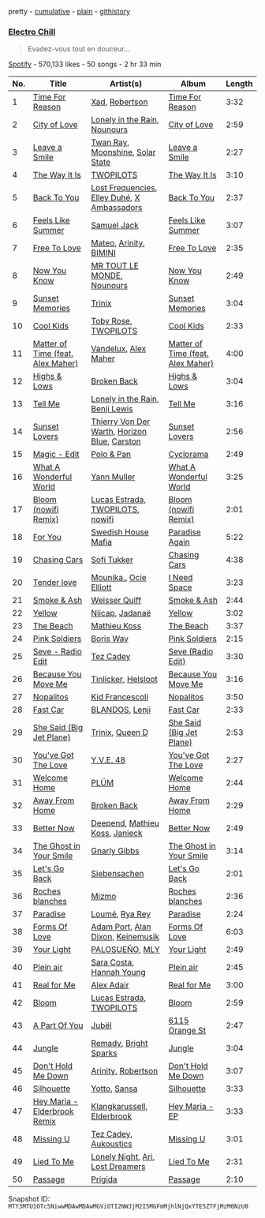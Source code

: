 pretty - [cumulative](/playlists/cumulative/37i9dQZF1DX9ND1QF5hZNF.md) - [plain](/playlists/plain/37i9dQZF1DX9ND1QF5hZNF) - [githistory](https://github.githistory.xyz/mackorone/spotify-playlist-archive/blob/main/playlists/plain/37i9dQZF1DX9ND1QF5hZNF)

### [Electro Chill](https://open.spotify.com/playlist/37i9dQZF1DX9ND1QF5hZNF)

> Evadez\-vous tout en douceur...

[Spotify](https://open.spotify.com/user/spotify) - 570,133 likes - 50 songs - 2 hr 33 min

| No. | Title | Artist(s) | Album | Length |
|---|---|---|---|---|
| 1 | [Time For Reason](https://open.spotify.com/track/4s7QgMMyMlol6ccHoSwyyQ) | [Xad](https://open.spotify.com/artist/60fosQLJjKs0sFcKEYKdzG), [Robertson](https://open.spotify.com/artist/0RCvK1v4c4eoyieCb41Ums) | [Time For Reason](https://open.spotify.com/album/2QfLANVm2mt6wsX041LGhw) | 3:32 |
| 2 | [City of Love](https://open.spotify.com/track/3Cg22mWYpcDrCLWsgTaUwk) | [Lonely in the Rain](https://open.spotify.com/artist/42KUul1wLmOdQCEYf3MweS), [Nounours](https://open.spotify.com/artist/6FrEkw1iC6ljhne96c7a46) | [City of Love](https://open.spotify.com/album/6VBal2Bi7nsqo6RnXsdqBt) | 2:59 |
| 3 | [Leave a Smile](https://open.spotify.com/track/2Qp0s8Qr7CMynidI7925H2) | [Twan Ray](https://open.spotify.com/artist/2IrrH2ytG96HCP9dnM6mGr), [Moonshine](https://open.spotify.com/artist/3t66HrWji19Ey3uJE2DSyC), [Solar State](https://open.spotify.com/artist/6apP9Y1rUXNySghaBvyRzu) | [Leave a Smile](https://open.spotify.com/album/4PdWkqJdqKB3arKBSI3qkx) | 2:27 |
| 4 | [The Way It Is](https://open.spotify.com/track/6pSNRgtbbqRYgpwkVQqi3Z) | [TWOPILOTS](https://open.spotify.com/artist/6tV2P2SciHytsSDufKr57B) | [The Way It Is](https://open.spotify.com/album/6eryNpfVWsLGm36OeISOaY) | 3:10 |
| 5 | [Back To You](https://open.spotify.com/track/3K00Ib1shkOEiAXU5pec6e) | [Lost Frequencies](https://open.spotify.com/artist/7f5Zgnp2spUuuzKplmRkt7), [Elley Duhé](https://open.spotify.com/artist/67MNhiAICFY6Pwc2YxCO0K), [X Ambassadors](https://open.spotify.com/artist/3NPpFNZtSTHheNBaWC82rB) | [Back To You](https://open.spotify.com/album/1wntuGFGZSdkDL3pOTcdpr) | 2:37 |
| 6 | [Feels Like Summer](https://open.spotify.com/track/0ZERGmkfuDSrLaIzEGFdiH) | [Samuel Jack](https://open.spotify.com/artist/78rEst9B8h5utylmzIoUgb) | [Feels Like Summer](https://open.spotify.com/album/6URIHB3zQ2ba7msR4gqf0k) | 3:07 |
| 7 | [Free To Love](https://open.spotify.com/track/3Z9wiXDPADfxgovNa2I6ph) | [Mateo](https://open.spotify.com/artist/0mws40fy6ixkpM247lUkIX), [Arinity](https://open.spotify.com/artist/6CS3Y9pOBxpjxb1jAC8fhy), [BIMINI](https://open.spotify.com/artist/6Qt4M6p6dnbQVq6RulgbCx) | [Free To Love](https://open.spotify.com/album/4SCP4LS7vx12sdeZ95LLkK) | 2:35 |
| 8 | [Now You Know](https://open.spotify.com/track/41iKApBwuxn4DlCulZGmYj) | [MR TOUT LE MONDE](https://open.spotify.com/artist/4MgxKih2gf4BgMkPVOfvrn), [Nounours](https://open.spotify.com/artist/6FrEkw1iC6ljhne96c7a46) | [Now You Know](https://open.spotify.com/album/3P99SdLrd82kcVaB6XlRLw) | 2:49 |
| 9 | [Sunset Memories](https://open.spotify.com/track/29hvDT8LFAr0wMG8j3LJUr) | [Trinix](https://open.spotify.com/artist/3HqP3nd8WI0VfHRhApPlan) | [Sunset Memories](https://open.spotify.com/album/5unPukcKP0JqN4CU8SwOuj) | 3:04 |
| 10 | [Cool Kids](https://open.spotify.com/track/1nOrmN6H9MmEzSTU024eAX) | [Toby Rose](https://open.spotify.com/artist/0j6SFwrb6jmolrDLHRugcJ), [TWOPILOTS](https://open.spotify.com/artist/6tV2P2SciHytsSDufKr57B) | [Cool Kids](https://open.spotify.com/album/7BeNCwqOUFyfWN4392UWEK) | 2:33 |
| 11 | [Matter of Time \(feat\. Alex Maher\)](https://open.spotify.com/track/1TW9J0imyVBMihuwHqJ5sf) | [Vandelux](https://open.spotify.com/artist/2rdSCmWgrIWA8pmwhS1T2k), [Alex Maher](https://open.spotify.com/artist/1fdvv0i3DqRnlrpHVBH1ek) | [Matter of Time \(feat\. Alex Maher\)](https://open.spotify.com/album/621O6kH4iJa75aFZQTQPPI) | 4:00 |
| 12 | [Highs & Lows](https://open.spotify.com/track/2oakI4aTZTOXPjL2jy4b94) | [Broken Back](https://open.spotify.com/artist/4nx8ehrFiCOmWgebUKshDV) | [Highs & Lows](https://open.spotify.com/album/2WltsSNLIaFLNkXwM8M2XR) | 3:04 |
| 13 | [Tell Me](https://open.spotify.com/track/1OxaAC72au0z2HORS9yt1m) | [Lonely in the Rain](https://open.spotify.com/artist/42KUul1wLmOdQCEYf3MweS), [Benji Lewis](https://open.spotify.com/artist/1BPsbKiNgav1TY1ITIU8C5) | [Tell Me](https://open.spotify.com/album/2nBHaQWoC341spJHji7dgz) | 3:16 |
| 14 | [Sunset Lovers](https://open.spotify.com/track/1x7NAvqHgCvhV549ls0FTE) | [Thierry Von Der Warth](https://open.spotify.com/artist/2mF9PcfpN8vxRtCfra8hz1), [Horizon Blue](https://open.spotify.com/artist/2vOzV5WdvOYH3K1NJyt7wb), [Carston](https://open.spotify.com/artist/0WRqpklDf9jCcdVitOJGn6) | [Sunset Lovers](https://open.spotify.com/album/5x7S16YvroS0lLKXARqUMu) | 2:56 |
| 15 | [Magic \- Edit](https://open.spotify.com/track/2u5BsxcvX36t9ecVM70Ati) | [Polo & Pan](https://open.spotify.com/artist/45yEuthJ9yq1rNXAOpBnqM) | [Cyclorama](https://open.spotify.com/album/2XLO00VSPGAGxpUjezhHoC) | 2:49 |
| 16 | [What A Wonderful World](https://open.spotify.com/track/5vxumGUQQAKNzE0osbTecZ) | [Yann Muller](https://open.spotify.com/artist/41HOzTOe9JNerhym1HWxti) | [What A Wonderful World](https://open.spotify.com/album/1iTccmhnjuEyE2wzkEGALD) | 3:25 |
| 17 | [Bloom \(nowifi Remix\)](https://open.spotify.com/track/4Hqznl1iOMNK4Yr2e4H0D4) | [Lucas Estrada](https://open.spotify.com/artist/2tndYCXQneCV4jtoWRwVpz), [TWOPILOTS](https://open.spotify.com/artist/6tV2P2SciHytsSDufKr57B), [nowifi](https://open.spotify.com/artist/5wxw2CQKTIOSkPFJbTYVzl) | [Bloom \(nowifi Remix\)](https://open.spotify.com/album/2TevphOQe7SmNqX7dVLYkk) | 2:01 |
| 18 | [For You](https://open.spotify.com/track/7AN0hFYz8HBixfNKRn1sls) | [Swedish House Mafia](https://open.spotify.com/artist/1h6Cn3P4NGzXbaXidqURXs) | [Paradise Again](https://open.spotify.com/album/2Dbe9L757CSQbhnbW5PVSH) | 5:22 |
| 19 | [Chasing Cars](https://open.spotify.com/track/1ByxuN2e68C9mAx85Vcumt) | [Sofi Tukker](https://open.spotify.com/artist/586uxXMyD5ObPuzjtrzO1Q) | [Chasing Cars](https://open.spotify.com/album/5XWrAQqR08TOq4dl2Q4uOZ) | 4:38 |
| 20 | [Tender love](https://open.spotify.com/track/1CM16VHSXw4CcvZUPsa8CU) | [Mounika.](https://open.spotify.com/artist/2FdGoGN8SKxgxhUlP9aMDO), [Ocie Elliott](https://open.spotify.com/artist/5jbk18C7YXRcEZxUWPJCyT) | [I Need Space](https://open.spotify.com/album/6OYxfg1u6ltNaciFUxduEY) | 3:23 |
| 21 | [Smoke & Ash](https://open.spotify.com/track/7jUBj3nZfs0dRqr68b4yxy) | [Weisser Quiff](https://open.spotify.com/artist/5sWo77aB32PpzTAhZfQBQy) | [Smoke & Ash](https://open.spotify.com/album/6Z41aZilSCkdW8IK75Y1wp) | 2:44 |
| 22 | [Yellow](https://open.spotify.com/track/6qGiXMtDuZiItgekdecWsd) | [Niicap](https://open.spotify.com/artist/7CyI6goJm3xgAzz8RbYDmW), [Jadanaë](https://open.spotify.com/artist/7qWpcLPHqE4eMj41jlOjvs) | [Yellow](https://open.spotify.com/album/1AWfn2bdgCCoc1ufl0qsSE) | 3:02 |
| 23 | [The Beach](https://open.spotify.com/track/3bQB674GPa0g7tG1AiCFMU) | [Mathieu Koss](https://open.spotify.com/artist/4W6fwRbqEy1dfEoE6OCyZu) | [The Beach](https://open.spotify.com/album/7otVBQMTtdwJrPMUb5PokD) | 3:37 |
| 24 | [Pink Soldiers](https://open.spotify.com/track/2JOTbHmj0jwBM9bHgcVEOq) | [Boris Way](https://open.spotify.com/artist/6B4RvAzPbZcxMjhZvFSDis) | [Pink Soldiers](https://open.spotify.com/album/6hg6LPeCo8KtSJLxXfSKf4) | 2:15 |
| 25 | [Seve \- Radio Edit](https://open.spotify.com/track/6UqRGwjwYL0stXbaodTxwo) | [Tez Cadey](https://open.spotify.com/artist/5cBeFQv3kBVP8o15CmPTKb) | [Seve \(Radio Edit\)](https://open.spotify.com/album/40d8W7uNHGeih483QVvLu4) | 3:30 |
| 26 | [Because You Move Me](https://open.spotify.com/track/05GvwwTLLID738BbKN1ze0) | [Tinlicker](https://open.spotify.com/artist/5EmEZjq8eHEC6qFnT63Lza), [Helsloot](https://open.spotify.com/artist/6dC41opH96WjFwWhhAxBsS) | [Because You Move Me](https://open.spotify.com/album/6BJlfbdvDpdjeC35GNRwBI) | 3:16 |
| 27 | [Nopalitos](https://open.spotify.com/track/7mTu2ZcNb2Ip79YEzZZnrf) | [Kid Francescoli](https://open.spotify.com/artist/2G7QgTep5IsJHGHm1hXygD) | [Nopalitos](https://open.spotify.com/album/0qPeoLei81BIwwi8NKf27W) | 3:50 |
| 28 | [Fast Car](https://open.spotify.com/track/7nAeN4bX0kzrvftoG4jag6) | [BLANDOS](https://open.spotify.com/artist/46n6pHUwgeUM9CujleOzuh), [Lenji](https://open.spotify.com/artist/4NyAVAttRLmlUpV7HpgLfR) | [Fast Car](https://open.spotify.com/album/74T6J0W8EAM9LZRmpZNHN5) | 2:33 |
| 29 | [She Said \(Big Jet Plane\)](https://open.spotify.com/track/3HeZam86SuxGp1wZ3XMIjE) | [Trinix](https://open.spotify.com/artist/3HqP3nd8WI0VfHRhApPlan), [Queen D](https://open.spotify.com/artist/6DP0yD9AqeiK3V57URKt4W) | [She Said \(Big Jet Plane\)](https://open.spotify.com/album/06glmgu7XVm60LyphpYQxc) | 2:53 |
| 30 | [You've Got The Love](https://open.spotify.com/track/2W0otyOuO6PixES66V4SgR) | [Y.V.E\. 48](https://open.spotify.com/artist/5zSWGyWE5d0PYaYrtdVwOz) | [You've Got The Love](https://open.spotify.com/album/1uc2h6yfp4xyIrVSeHLNsn) | 2:27 |
| 31 | [Welcome Home](https://open.spotify.com/track/4bDbcJrUfGXbgEpzzlGKOw) | [PLÜM](https://open.spotify.com/artist/4NTnwCK3RqTBH7TFIQrkfL) | [Welcome Home](https://open.spotify.com/album/3xXkf8NdxsZWdPesmDoEJt) | 2:44 |
| 32 | [Away From Home](https://open.spotify.com/track/44EgTZXLY0a2NcKaZdnkyL) | [Broken Back](https://open.spotify.com/artist/4nx8ehrFiCOmWgebUKshDV) | [Away From Home](https://open.spotify.com/album/5T2CFeH0z9TW9SwostRiQq) | 2:29 |
| 33 | [Better Now](https://open.spotify.com/track/74Hf2CrG7Y2dzCwPAXYugR) | [Deepend](https://open.spotify.com/artist/0uGApGjjFXKwUOAqYBeX7B), [Mathieu Koss](https://open.spotify.com/artist/4W6fwRbqEy1dfEoE6OCyZu), [Janieck](https://open.spotify.com/artist/1bZDq4po4dMIpN74Zendm0) | [Better Now](https://open.spotify.com/album/223dHoItv1AL15XYaLYzjY) | 2:49 |
| 34 | [The Ghost in Your Smile](https://open.spotify.com/track/63FttXBXFyghH7q9CVIjcW) | [Gnarly Gibbs](https://open.spotify.com/artist/2Zl0BC5X9r7hSxWAF52XfJ) | [The Ghost in Your Smile](https://open.spotify.com/album/3XanT5R6MH4AeDbSn5hJVa) | 3:14 |
| 35 | [Let's Go Back](https://open.spotify.com/track/1QCWBB8QbGDtdK34sDENL6) | [Siebensachen](https://open.spotify.com/artist/1LysQsO6Eq11YuvI300Imv) | [Let's Go Back](https://open.spotify.com/album/4XYrQFUM6flD2n7G3EZrNx) | 2:01 |
| 36 | [Roches blanches](https://open.spotify.com/track/3gHqqfGzGlA6AomepHu4zj) | [Mizmo](https://open.spotify.com/artist/31sy2Lzz49t83efKMvk3qV) | [Roches blanches](https://open.spotify.com/album/07eeR01mBl7EOYLPJ1iW3d) | 2:36 |
| 37 | [Paradise](https://open.spotify.com/track/7rjZ4ERXFVBypwt8NflUVQ) | [Loumé](https://open.spotify.com/artist/6o8bvjajrVq9BnXoR7bXnH), [Rya Rey](https://open.spotify.com/artist/2qLLWt3vgzahHq3CeWVJaS) | [Paradise](https://open.spotify.com/album/1sawVZiyUViCzUPVmjUxsU) | 2:24 |
| 38 | [Forms Of Love](https://open.spotify.com/track/5YUyOSNj5gmRjZQ7yZ3JTA) | [Adam Port](https://open.spotify.com/artist/2loEsOijJ6XiGzWYFXMIRk), [Alan Dixon](https://open.spotify.com/artist/0yEnnivHzCPxaTfNbWjV7x), [Keinemusik](https://open.spotify.com/artist/26WKgv73kRHD0gEDKD1i8j) | [Forms Of Love](https://open.spotify.com/album/59xZYca7c3Rn0IhAzEqHUg) | 6:03 |
| 39 | [Your Light](https://open.spotify.com/track/3xwNqcWd3fGL5z0hhtMBmE) | [PALOSUEÑO](https://open.spotify.com/artist/2dPQbEFN0nVnkqDSDB1PT9), [MLY](https://open.spotify.com/artist/0Olk5iLDJdsyf6csDCqtGk) | [Your Light](https://open.spotify.com/album/0VNiTeefqQ66bbMumnVzQh) | 2:49 |
| 40 | [Plein air](https://open.spotify.com/track/41dazLpdMmO7Kr0yQCotfn) | [Sara Costa](https://open.spotify.com/artist/4QdM9MXZoixsfLRhqlJF49), [Hannah Young](https://open.spotify.com/artist/02Vjcy8yd6eHu8QMYNMIAf) | [Plein air](https://open.spotify.com/album/5Z2vbeJm4nv74ZctGS0HyS) | 2:45 |
| 41 | [Real for Me](https://open.spotify.com/track/2Me8g0TZBRiOOYvjexvYwe) | [Alex Adair](https://open.spotify.com/artist/1mrrvBvbrm28iYaPlJ9mG5) | [Real for Me](https://open.spotify.com/album/7iT1pcVw9WcqF6QWwXAU7M) | 3:00 |
| 42 | [Bloom](https://open.spotify.com/track/4hHvZD1pcvG8rxUkhau6Is) | [Lucas Estrada](https://open.spotify.com/artist/2tndYCXQneCV4jtoWRwVpz), [TWOPILOTS](https://open.spotify.com/artist/6tV2P2SciHytsSDufKr57B) | [Bloom](https://open.spotify.com/album/1Po5dB5KhCrqfvg7ViH7aB) | 2:59 |
| 43 | [A Part Of You](https://open.spotify.com/track/3PjBLeVb8w5LXwJr8LBm0u) | [Jubël](https://open.spotify.com/artist/4FcZfItjVIsfO9TynErl7X) | [6115 Orange St](https://open.spotify.com/album/1MHdrpxvqlnV9cvqg2OhQn) | 2:47 |
| 44 | [Jungle](https://open.spotify.com/track/5f4ZzMG8zZXYXjBwLmd0aq) | [Remady](https://open.spotify.com/artist/3JxNeLgMuJI0DEmDt9dLzc), [Bright Sparks](https://open.spotify.com/artist/1Dn88PoQjnQgLTOaokePFz) | [Jungle](https://open.spotify.com/album/5wWAu59EvtfplSILL5S2mi) | 3:04 |
| 45 | [Don't Hold Me Down](https://open.spotify.com/track/6ip3MZyHMvVJT5VUGmddVX) | [Arinity](https://open.spotify.com/artist/6CS3Y9pOBxpjxb1jAC8fhy), [Robertson](https://open.spotify.com/artist/0RCvK1v4c4eoyieCb41Ums) | [Don't Hold Me Down](https://open.spotify.com/album/0gC58oCJxmvZUaoGfuBiA2) | 3:07 |
| 46 | [Silhouette](https://open.spotify.com/track/5XflWKyyLrg3HlvjlDn6Rk) | [Yotto](https://open.spotify.com/artist/5Dyfxq0ZrFjjeFBdSNxDbo), [Sansa](https://open.spotify.com/artist/5ghRItoYhcGjBtH8xSGCC9) | [Silhouette](https://open.spotify.com/album/6G0qk1KLeqf5L9deBa6uo8) | 3:33 |
| 47 | [Hey Maria \- Elderbrook Remix](https://open.spotify.com/track/7v7teR4FtyiZzkc1tX2a4V) | [Klangkarussell](https://open.spotify.com/artist/041iTeoMIwXMlShuQPIVKo), [Elderbrook](https://open.spotify.com/artist/2vf4pRsEY6LpL5tKmqWb64) | [Hey Maria \- EP](https://open.spotify.com/album/4zb7p3vznnnhJaihdKtxR6) | 3:33 |
| 48 | [Missing U](https://open.spotify.com/track/0vzWDHKtEUfbvyVZTiFg4r) | [Tez Cadey](https://open.spotify.com/artist/5cBeFQv3kBVP8o15CmPTKb), [Aukoustics](https://open.spotify.com/artist/3o8z3AHOZOxmmb2IKqRxiT) | [Missing U](https://open.spotify.com/album/7foipjFR7Z4BTl4V3zEnHY) | 3:01 |
| 49 | [Lied To Me](https://open.spotify.com/track/5dO6eoFYVSkqtIcwIIAWr5) | [Lonely Night](https://open.spotify.com/artist/5z7pjN7SUEN8nZFOO4MWhx), [Ari](https://open.spotify.com/artist/0V1Q4k9X1xSKiF9JVzRof1), [Lost Dreamers](https://open.spotify.com/artist/19jOvlXvoXs2Crt2RJ0R9B) | [Lied To Me](https://open.spotify.com/album/4AXoL7a5TPU6rktqwBeBgU) | 2:31 |
| 50 | [Passage](https://open.spotify.com/track/3Q8CwfdyDIjHdlItATIxLt) | [Prigida](https://open.spotify.com/artist/4Ab2SjCDNyDAgkLfzzucWY) | [Passage](https://open.spotify.com/album/1UqfHtwpJsgz8FtEzPmpoR) | 2:10 |

Snapshot ID: `MTY3MTU1OTc5NiwwMDAwMDAwMGViOTI2NWJjM2I5MGFmMjhlNjQxYTE5ZTFjMzM0NzU0`
